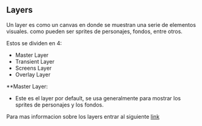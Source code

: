 ## Layers

Un layer es como un canvas en donde se muestran una serie de elementos visuales. como pueden ser sprites de personajes, fondos, entre otros.

Estos se dividen en 4:

- Master Layer
- Transient Layer
- Screens Layer
- Overlay Layer


**Master Layer:
- Este es el layer por default, se usa generalmente para mostrar los sprites de personajes y los fondos.

Para mas informacion sobre los layers entrar al siguiente [link](https://www.renpy.org/doc/html/displaying_images.html?#layer)

